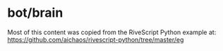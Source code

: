bot/brain
=========
Most of this content was copied from the RiveScript Python example at: https://github.com/aichaos/rivescript-python/tree/master/eg
